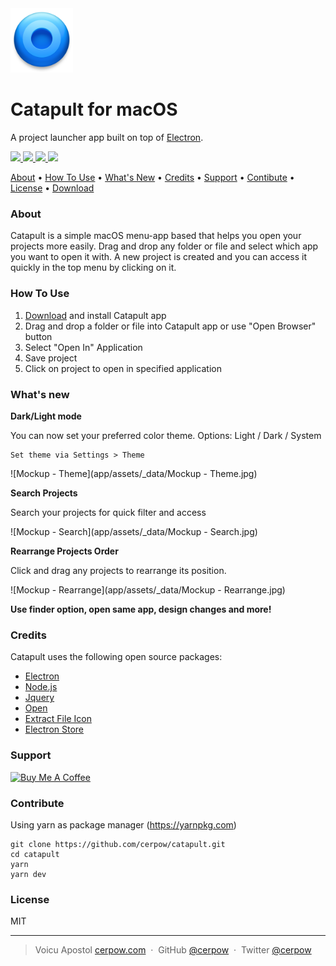  <img src="app/assets/_data/Icon.png" alt="Catapult" width="100">

# Catapult for macOS
A project launcher app built on top of <a href="http://electron.atom.io" target="_blank">Electron</a>.

<p>
<a href="https://github.com/cerpow/catapult/releases">
  <img src="https://img.shields.io/badge/Download-Catapult-blue">
</a>
<a href="https://github.com/cerpow/catapult/releases">
	<img src="https://img.shields.io/github/package-json/v/cerpow/catapult?color=orange">
</a>
<a href="https://github.com/cerpow/catapult/releases">
	<img src="https://img.shields.io/github/release-date/cerpow/catapult?color=green">
</a>
<a href="https://github.com/cerpow/catapult/releases">
	<img src="https://img.shields.io/github/stars/cerpow/catapult?style=social">
</a>
</p>




<p>
   <a href="#about">About</a> •
  <a href="#how-to-use">How To Use</a> •
  <a href="#what's-new">What's New</a> •
  <a href="#credits">Credits</a> •
  <a href="#support">Support</a> •
  <a href="#contribute">Contibute</a> •
  <a href="#license">License</a> •
  <a href="https://github.com/cerpow/catapult/releases">Download</a>
</p>






### About

Catapult is a simple macOS menu-app based that helps you open your projects more easily. Drag and drop any folder or file and select which app you want to open it with. A new project is created and you can access it quickly in the top menu by clicking on it.



### How To Use

1. [Download](https://github.com/cerpow/catapult/releases) and install Catapult app
2. Drag and drop a folder or file into Catapult app or use "Open Browser" button
3. Select "Open In" Application
4. Save project
5. Click on project to open in specified application



### What's new

**Dark/Light mode**

You can now set your preferred color theme. Options: Light / Dark / System

```
Set theme via Settings > Theme
```
![Mockup - Theme](app/assets/_data/Mockup - Theme.jpg)



**Search Projects**

Search your projects for quick filter and access

![Mockup - Search](app/assets/_data/Mockup - Search.jpg)



**Rearrange Projects Order** 

Click and drag any projects to rearrange its position.

![Mockup - Rearrange](app/assets/_data/Mockup - Rearrange.jpg)



**Use finder option, open same app, design changes and more!**



### Credits

Catapult uses the following open source packages:

- [Electron](http://electron.atom.io/)
- [Node.js](https://nodejs.org/)
- [Jquery](https://jquery.com)
- [Open](https://github.com/sindresorhus/open)
- [Extract File Icon](https://github.com/sentialx/extract-file-icon)
- [Electron Store](https://github.com/sindresorhus/electron-store)



### Support

<a href="https://www.buymeacoffee.com/catapult" target="_blank"><img src="https://cdn.buymeacoffee.com/buttons/default-yellow.png" alt="Buy Me A Coffee" height="41" width="174"></a>



### Contribute

Using yarn as package manager (https://yarnpkg.com)

```
git clone https://github.com/cerpow/catapult.git
cd catapult
yarn
yarn dev
```



### License

MIT

---

> Voicu Apostol [cerpow.com](https://www.cerpow.com) &nbsp;&middot;&nbsp; GitHub [@cerpow](https://github.com/cerpow) &nbsp;&middot;&nbsp; Twitter [@cerpow](https://twitter.com/cerpow)
